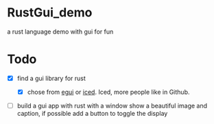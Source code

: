 # RustGui_demo
 a rust language demo with gui for fun

# Todo
- [x] find a gui library for rust
  - [x] chose from [egui](https://github.com/emilk/egui) or [iced](https://github.com/iced-rs/iced). Iced, more people like in Github.
- [ ] build a gui app with rust with a window show a beautiful image and caption, if possible add a button to toggle the display

